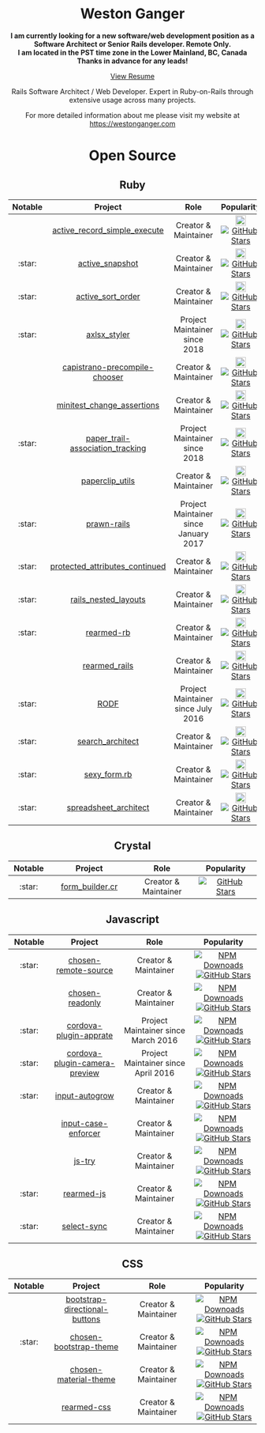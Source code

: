 <h1 align="center">Weston Ganger</h1>

<p align="center">
<b>I am currently looking for a new software/web development position as a Software Architect or Senior Rails developer. Remote Only.</b>
<br>
<b>I am located in the PST time zone in the Lower Mainland, BC, Canada</b>
<br>
<b>Thanks in advance for any leads!</b>
</p>

<p align="center"><a href="https://westonganger.com/resume.pdf">View Resume</a></p><p align="center">Rails Software Architect / Web Developer. Expert in Ruby-on-Rails through extensive usage across many projects.</p><p align="center">For more detailed information about me please visit my website at <a href="https://westonganger.com">https://westonganger.com</a></p><h1 align="center">Open Source</h1><h2 align="center">Ruby</h2><table><thead><th width="100">Notable</th><th width="325">Project</th><th width="325">Role</th><th width="275">Popularity</th></thead><tbody><tr><td align="center"></td><td align="center"><a href="https://github.com/westonganger/active_record_simple_execute">active_record_simple_execute</a></td><td align="center">Creator &amp; Maintainer</td><td align="center"><a target="_blank" href="https://rubygems.org/gems/active_record_simple_execute"><img alt="RubyGems Downloads" border="0" height="21" src="https://ruby-gem-downloads-badge.herokuapp.com/active_record_simple_execute?label=rubygems&amp;type=total&amp;total_label=downloads&amp;color=brightgreen" /></a><a href="https://github.com/westonganger/active_record_simple_execute"><img alt="GitHub Stars" src="https://img.shields.io/github/stars/westonganger/active_record_simple_execute.svg?style=social&amp;label=Star" /></a></td></tr><tr><td align="center">:star:</td><td align="center"><a href="https://github.com/westonganger/active_snapshot">active_snapshot</a></td><td align="center">Creator &amp; Maintainer</td><td align="center"><a target="_blank" href="https://rubygems.org/gems/active_snapshot"><img alt="RubyGems Downloads" border="0" height="21" src="https://ruby-gem-downloads-badge.herokuapp.com/active_snapshot?label=rubygems&amp;type=total&amp;total_label=downloads&amp;color=brightgreen" /></a><a href="https://github.com/westonganger/active_snapshot"><img alt="GitHub Stars" src="https://img.shields.io/github/stars/westonganger/active_snapshot.svg?style=social&amp;label=Star" /></a></td></tr><tr><td align="center">:star:</td><td align="center"><a href="https://github.com/westonganger/active_sort_order">active_sort_order</a></td><td align="center">Creator &amp; Maintainer</td><td align="center"><a target="_blank" href="https://rubygems.org/gems/active_sort_order"><img alt="RubyGems Downloads" border="0" height="21" src="https://ruby-gem-downloads-badge.herokuapp.com/active_sort_order?label=rubygems&amp;type=total&amp;total_label=downloads&amp;color=brightgreen" /></a><a href="https://github.com/westonganger/active_sort_order"><img alt="GitHub Stars" src="https://img.shields.io/github/stars/westonganger/active_sort_order.svg?style=social&amp;label=Star" /></a></td></tr><tr><td align="center">:star:</td><td align="center"><a href="https://github.com/axlsx-styler-gem/axlsx_styler">axlsx_styler</a></td><td align="center">Project Maintainer since 2018</td><td align="center"><a target="_blank" href="https://rubygems.org/gems/axlsx_styler"><img alt="RubyGems Downloads" border="0" height="21" src="https://ruby-gem-downloads-badge.herokuapp.com/axlsx_styler?label=rubygems&amp;type=total&amp;total_label=downloads&amp;color=brightgreen" /></a><a href="https://github.com/axlsx-styler-gem/axlsx_styler"><img alt="GitHub Stars" src="https://img.shields.io/github/stars/axlsx-styler-gem/axlsx_styler.svg?style=social&amp;label=Star" /></a></td></tr><tr><td align="center"></td><td align="center"><a href="https://github.com/westonganger/capistrano-precompile-chooser">capistrano-precompile-chooser</a></td><td align="center">Creator &amp; Maintainer</td><td align="center"><a target="_blank" href="https://rubygems.org/gems/capistrano-precompile-chooser"><img alt="RubyGems Downloads" border="0" height="21" src="https://ruby-gem-downloads-badge.herokuapp.com/capistrano-precompile-chooser?label=rubygems&amp;type=total&amp;total_label=downloads&amp;color=brightgreen" /></a><a href="https://github.com/westonganger/capistrano-precompile-chooser"><img alt="GitHub Stars" src="https://img.shields.io/github/stars/westonganger/capistrano-precompile-chooser.svg?style=social&amp;label=Star" /></a></td></tr><tr><td align="center"></td><td align="center"><a href="https://github.com/westonganger/minitest_change_assertions">minitest_change_assertions</a></td><td align="center">Creator &amp; Maintainer</td><td align="center"><a target="_blank" href="https://rubygems.org/gems/minitest_change_assertions"><img alt="RubyGems Downloads" border="0" height="21" src="https://ruby-gem-downloads-badge.herokuapp.com/minitest_change_assertions?label=rubygems&amp;type=total&amp;total_label=downloads&amp;color=brightgreen" /></a><a href="https://github.com/westonganger/minitest_change_assertions"><img alt="GitHub Stars" src="https://img.shields.io/github/stars/westonganger/minitest_change_assertions.svg?style=social&amp;label=Star" /></a></td></tr><tr><td align="center">:star:</td><td align="center"><a href="https://github.com/westonganger/paper_trail-association_tracking">paper_trail-association_tracking</a></td><td align="center">Project Maintainer since 2018</td><td align="center"><a target="_blank" href="https://rubygems.org/gems/paper_trail-association_tracking"><img alt="RubyGems Downloads" border="0" height="21" src="https://ruby-gem-downloads-badge.herokuapp.com/paper_trail-association_tracking?label=rubygems&amp;type=total&amp;total_label=downloads&amp;color=brightgreen" /></a><a href="https://github.com/westonganger/paper_trail-association_tracking"><img alt="GitHub Stars" src="https://img.shields.io/github/stars/westonganger/paper_trail-association_tracking.svg?style=social&amp;label=Star" /></a></td></tr><tr><td align="center"></td><td align="center"><a href="https://github.com/westonganger/paperclip_utils">paperclip_utils</a></td><td align="center">Creator &amp; Maintainer</td><td align="center"><a target="_blank" href="https://rubygems.org/gems/paperclip_utils"><img alt="RubyGems Downloads" border="0" height="21" src="https://ruby-gem-downloads-badge.herokuapp.com/paperclip_utils?label=rubygems&amp;type=total&amp;total_label=downloads&amp;color=brightgreen" /></a><a href="https://github.com/westonganger/paperclip_utils"><img alt="GitHub Stars" src="https://img.shields.io/github/stars/westonganger/paperclip_utils.svg?style=social&amp;label=Star" /></a></td></tr><tr><td align="center">:star:</td><td align="center"><a href="https://github.com/cortiz/prawn-rails">prawn-rails</a></td><td align="center">Project Maintainer since January 2017</td><td align="center"><a target="_blank" href="https://rubygems.org/gems/prawn-rails"><img alt="RubyGems Downloads" border="0" height="21" src="https://ruby-gem-downloads-badge.herokuapp.com/prawn-rails?label=rubygems&amp;type=total&amp;total_label=downloads&amp;color=brightgreen" /></a><a href="https://github.com/cortiz/prawn-rails"><img alt="GitHub Stars" src="https://img.shields.io/github/stars/cortiz/prawn-rails.svg?style=social&amp;label=Star" /></a></td></tr><tr><td align="center">:star:</td><td align="center"><a href="https://github.com/westonganger/protected_attributes_continued">protected_attributes_continued</a></td><td align="center">Creator &amp; Maintainer</td><td align="center"><a target="_blank" href="https://rubygems.org/gems/protected_attributes_continued"><img alt="RubyGems Downloads" border="0" height="21" src="https://ruby-gem-downloads-badge.herokuapp.com/protected_attributes_continued?label=rubygems&amp;type=total&amp;total_label=downloads&amp;color=brightgreen" /></a><a href="https://github.com/westonganger/protected_attributes_continued"><img alt="GitHub Stars" src="https://img.shields.io/github/stars/westonganger/protected_attributes_continued.svg?style=social&amp;label=Star" /></a></td></tr><tr><td align="center">:star:</td><td align="center"><a href="https://github.com/westonganger/rails_nested_layouts">rails_nested_layouts</a></td><td align="center">Creator &amp; Maintainer</td><td align="center"><a target="_blank" href="https://rubygems.org/gems/rails_nested_layouts"><img alt="RubyGems Downloads" border="0" height="21" src="https://ruby-gem-downloads-badge.herokuapp.com/rails_nested_layouts?label=rubygems&amp;type=total&amp;total_label=downloads&amp;color=brightgreen" /></a><a href="https://github.com/westonganger/rails_nested_layouts"><img alt="GitHub Stars" src="https://img.shields.io/github/stars/westonganger/rails_nested_layouts.svg?style=social&amp;label=Star" /></a></td></tr><tr><td align="center">:star:</td><td align="center"><a href="https://github.com/westonganger/rearmed-rb">rearmed-rb</a></td><td align="center">Creator &amp; Maintainer</td><td align="center"><a target="_blank" href="https://rubygems.org/gems/rearmed"><img alt="RubyGems Downloads" border="0" height="21" src="https://ruby-gem-downloads-badge.herokuapp.com/rearmed?label=rubygems&amp;type=total&amp;total_label=downloads&amp;color=brightgreen" /></a><a href="https://github.com/westonganger/rearmed-rb"><img alt="GitHub Stars" src="https://img.shields.io/github/stars/westonganger/rearmed-rb.svg?style=social&amp;label=Star" /></a></td></tr><tr><td align="center"></td><td align="center"><a href="https://github.com/westonganger/rearmed_rails">rearmed_rails</a></td><td align="center">Creator &amp; Maintainer</td><td align="center"><a target="_blank" href="https://rubygems.org/gems/rearmed_rails"><img alt="RubyGems Downloads" border="0" height="21" src="https://ruby-gem-downloads-badge.herokuapp.com/rearmed_rails?label=rubygems&amp;type=total&amp;total_label=downloads&amp;color=brightgreen" /></a><a href="https://github.com/westonganger/rearmed_rails"><img alt="GitHub Stars" src="https://img.shields.io/github/stars/westonganger/rearmed_rails.svg?style=social&amp;label=Star" /></a></td></tr><tr><td align="center">:star:</td><td align="center"><a href="https://github.com/westonganger/rodf">RODF</a></td><td align="center">Project Maintainer since July 2016</td><td align="center"><a target="_blank" href="https://rubygems.org/gems/rodf"><img alt="RubyGems Downloads" border="0" height="21" src="https://ruby-gem-downloads-badge.herokuapp.com/rodf?label=rubygems&amp;type=total&amp;total_label=downloads&amp;color=brightgreen" /></a><a href="https://github.com/westonganger/rodf"><img alt="GitHub Stars" src="https://img.shields.io/github/stars/westonganger/rodf.svg?style=social&amp;label=Star" /></a></td></tr><tr><td align="center">:star:</td><td align="center"><a href="https://github.com/westonganger/search_architect">search_architect</a></td><td align="center">Creator &amp; Maintainer</td><td align="center"><a target="_blank" href="https://rubygems.org/gems/search_architect"><img alt="RubyGems Downloads" border="0" height="21" src="https://ruby-gem-downloads-badge.herokuapp.com/search_architect?label=rubygems&amp;type=total&amp;total_label=downloads&amp;color=brightgreen" /></a><a href="https://github.com/westonganger/search_architect"><img alt="GitHub Stars" src="https://img.shields.io/github/stars/westonganger/search_architect.svg?style=social&amp;label=Star" /></a></td></tr><tr><td align="center">:star:</td><td align="center"><a href="https://github.com/westonganger/sexy_form.rb">sexy_form.rb</a></td><td align="center">Creator &amp; Maintainer</td><td align="center"><a target="_blank" href="https://rubygems.org/gems/sexy_form"><img alt="RubyGems Downloads" border="0" height="21" src="https://ruby-gem-downloads-badge.herokuapp.com/sexy_form?label=rubygems&amp;type=total&amp;total_label=downloads&amp;color=brightgreen" /></a><a href="https://github.com/westonganger/sexy_form.rb"><img alt="GitHub Stars" src="https://img.shields.io/github/stars/westonganger/sexy_form.rb.svg?style=social&amp;label=Star" /></a></td></tr><tr><td align="center">:star:</td><td align="center"><a href="https://github.com/westonganger/spreadsheet_architect">spreadsheet_architect</a></td><td align="center">Creator &amp; Maintainer</td><td align="center"><a target="_blank" href="https://rubygems.org/gems/spreadsheet_architect"><img alt="RubyGems Downloads" border="0" height="21" src="https://ruby-gem-downloads-badge.herokuapp.com/spreadsheet_architect?label=rubygems&amp;type=total&amp;total_label=downloads&amp;color=brightgreen" /></a><a href="https://github.com/westonganger/spreadsheet_architect"><img alt="GitHub Stars" src="https://img.shields.io/github/stars/westonganger/spreadsheet_architect.svg?style=social&amp;label=Star" /></a></td></tr></tbody></table><h2 align="center">Crystal</h2><table><thead><th width="100">Notable</th><th width="325">Project</th><th width="325">Role</th><th width="275">Popularity</th></thead><tbody><tr><td align="center">:star:</td><td align="center"><a href="https://github.com/westonganger/form_builder.cr">form_builder.cr</a></td><td align="center">Creator &amp; Maintainer</td><td align="center"><a href="https://github.com/westonganger/form_builder.cr"><img alt="GitHub Stars" src="https://img.shields.io/github/stars/westonganger/form_builder.cr.svg?style=social&amp;label=Star" /></a></td></tr></tbody></table><h2 align="center">Javascript</h2><table><thead><th width="100">Notable</th><th width="325">Project</th><th width="325">Role</th><th width="275">Popularity</th></thead><tbody><tr><td align="center">:star:</td><td align="center"><a href="https://github.com/westonganger/chosen-remote-source">chosen-remote-source</a></td><td align="center">Creator &amp; Maintainer</td><td align="center"><a href="https://www.npmjs.org/package/chosen-remote-source"><img alt="NPM Downoads" src="https://img.shields.io/npm/dt/chosen-remote-source.svg?label=NPM+Downloads" /></a><a href="https://github.com/westonganger/chosen-remote-source"><img alt="GitHub Stars" src="https://img.shields.io/github/stars/westonganger/chosen-remote-source.svg?style=social&amp;label=Star" /></a></td></tr><tr><td align="center"></td><td align="center"><a href="https://github.com/westonganger/chosen-readonly">chosen-readonly</a></td><td align="center">Creator &amp; Maintainer</td><td align="center"><a href="https://www.npmjs.org/package/chosen-readonly"><img alt="NPM Downoads" src="https://img.shields.io/npm/dt/chosen-readonly.svg?label=NPM+Downloads" /></a><a href="https://github.com/westonganger/chosen-readonly"><img alt="GitHub Stars" src="https://img.shields.io/github/stars/westonganger/chosen-readonly.svg?style=social&amp;label=Star" /></a></td></tr><tr><td align="center">:star:</td><td align="center"><a href="http://github.com/pushandplay/cordova-plugin-apprate">cordova-plugin-apprate</a></td><td align="center">Project Maintainer since March 2016</td><td align="center"><a href="https://www.npmjs.org/package/cordova-plugin-apprate"><img alt="NPM Downoads" src="https://img.shields.io/npm/dt/cordova-plugin-apprate.svg?label=NPM+Downloads" /></a><a href="https://github.com/pushandplay/cordova-plugin-apprate"><img alt="GitHub Stars" src="https://img.shields.io/github/stars/pushandplay/cordova-plugin-apprate.svg?style=social&amp;label=Star" /></a></td></tr><tr><td align="center">:star:</td><td align="center"><a href="https://github.com/cordova-plugin-camera-preview/cordova-plugin-camera-preview">cordova-plugin-camera-preview</a></td><td align="center">Project Maintainer since April 2016</td><td align="center"><a href="https://www.npmjs.org/package/cordova-plugin-camera-preview"><img alt="NPM Downoads" src="https://img.shields.io/npm/dt/cordova-plugin-camera-preview.svg?label=NPM+Downloads" /></a><a href="https://github.com/cordova-plugin-camera-preview/cordova-plugin-camera-preview"><img alt="GitHub Stars" src="https://img.shields.io/github/stars/cordova-plugin-camera-preview/cordova-plugin-camera-preview.svg?style=social&amp;label=Star" /></a></td></tr><tr><td align="center">:star:</td><td align="center"><a href="https://github.com/westonganger/input-autogrow">input-autogrow</a></td><td align="center">Creator &amp; Maintainer</td><td align="center"><a href="https://www.npmjs.org/package/input-autogrow"><img alt="NPM Downoads" src="https://img.shields.io/npm/dt/input-autogrow.svg?label=NPM+Downloads" /></a><a href="https://github.com/westonganger/input-autogrow"><img alt="GitHub Stars" src="https://img.shields.io/github/stars/westonganger/input-autogrow.svg?style=social&amp;label=Star" /></a></td></tr><tr><td align="center"></td><td align="center"><a href="https://github.com/westonganger/input-case-enforcer">input-case-enforcer</a></td><td align="center">Creator &amp; Maintainer</td><td align="center"><a href="https://www.npmjs.org/package/input-case-enforcer"><img alt="NPM Downoads" src="https://img.shields.io/npm/dt/input-case-enforcer.svg?label=NPM+Downloads" /></a><a href="https://github.com/westonganger/input-case-enforcer"><img alt="GitHub Stars" src="https://img.shields.io/github/stars/westonganger/input-case-enforcer.svg?style=social&amp;label=Star" /></a></td></tr><tr><td align="center"></td><td align="center"><a href="https://github.com/westonganger/js-try">js-try</a></td><td align="center">Creator &amp; Maintainer</td><td align="center"><a href="https://www.npmjs.org/package/js-try"><img alt="NPM Downoads" src="https://img.shields.io/npm/dt/js-try.svg?label=NPM+Downloads" /></a><a href="https://github.com/westonganger/js-try"><img alt="GitHub Stars" src="https://img.shields.io/github/stars/westonganger/js-try.svg?style=social&amp;label=Star" /></a></td></tr><tr><td align="center">:star:</td><td align="center"><a href="https://github.com/westonganger/rearmed-js">rearmed-js</a></td><td align="center">Creator &amp; Maintainer</td><td align="center"><a href="https://www.npmjs.org/package/rearmed-js"><img alt="NPM Downoads" src="https://img.shields.io/npm/dt/rearmed-js.svg?label=NPM+Downloads" /></a><a href="https://github.com/westonganger/rearmed-js"><img alt="GitHub Stars" src="https://img.shields.io/github/stars/westonganger/rearmed-js.svg?style=social&amp;label=Star" /></a></td></tr><tr><td align="center">:star:</td><td align="center"><a href="https://github.com/westonganger/select-sync">select-sync</a></td><td align="center">Creator &amp; Maintainer</td><td align="center"><a href="https://www.npmjs.org/package/select-sync"><img alt="NPM Downoads" src="https://img.shields.io/npm/dt/select-sync.svg?label=NPM+Downloads" /></a><a href="https://github.com/westonganger/select-sync"><img alt="GitHub Stars" src="https://img.shields.io/github/stars/westonganger/select-sync.svg?style=social&amp;label=Star" /></a></td></tr></tbody></table><h2 align="center">CSS</h2><table><thead><th width="100">Notable</th><th width="325">Project</th><th width="325">Role</th><th width="275">Popularity</th></thead><tbody><tr><td align="center"></td><td align="center"><a href="https://github.com/westonganger/bootstrap-directional-buttons">bootstrap-directional-buttons</a></td><td align="center">Creator &amp; Maintainer</td><td align="center"><a href="https://www.npmjs.org/package/bootstrap-directional-buttons"><img alt="NPM Downoads" src="https://img.shields.io/npm/dt/bootstrap-directional-buttons.svg?label=NPM+Downloads" /></a><a href="https://github.com/westonganger/bootstrap-directional-buttons"><img alt="GitHub Stars" src="https://img.shields.io/github/stars/westonganger/bootstrap-directional-buttons.svg?style=social&amp;label=Star" /></a></td></tr><tr><td align="center">:star:</td><td align="center"><a href="https://github.com/westonganger/chosen-bootstrap-theme">chosen-bootstrap-theme</a></td><td align="center">Creator &amp; Maintainer</td><td align="center"><a href="https://www.npmjs.org/package/chosen-bootstrap-theme"><img alt="NPM Downoads" src="https://img.shields.io/npm/dt/chosen-bootstrap-theme.svg?label=NPM+Downloads" /></a><a href="https://github.com/westonganger/chosen-bootstrap-theme"><img alt="GitHub Stars" src="https://img.shields.io/github/stars/westonganger/chosen-bootstrap-theme.svg?style=social&amp;label=Star" /></a></td></tr><tr><td align="center"></td><td align="center"><a href="https://github.com/westonganger/chosen-material-theme">chosen-material-theme</a></td><td align="center">Creator &amp; Maintainer</td><td align="center"><a href="https://www.npmjs.org/package/chosen-material-theme"><img alt="NPM Downoads" src="https://img.shields.io/npm/dt/chosen-material-theme.svg?label=NPM+Downloads" /></a><a href="https://github.com/westonganger/chosen-material-theme"><img alt="GitHub Stars" src="https://img.shields.io/github/stars/westonganger/chosen-material-theme.svg?style=social&amp;label=Star" /></a></td></tr><tr><td align="center"></td><td align="center"><a href="https://github.com/westonganger/rearmed-css">rearmed-css</a></td><td align="center">Creator &amp; Maintainer</td><td align="center"><a href="https://www.npmjs.org/package/rearmed-css"><img alt="NPM Downoads" src="https://img.shields.io/npm/dt/rearmed-css.svg?label=NPM+Downloads" /></a><a href="https://github.com/westonganger/rearmed-css"><img alt="GitHub Stars" src="https://img.shields.io/github/stars/westonganger/rearmed-css.svg?style=social&amp;label=Star" /></a></td></tr></tbody></table>
